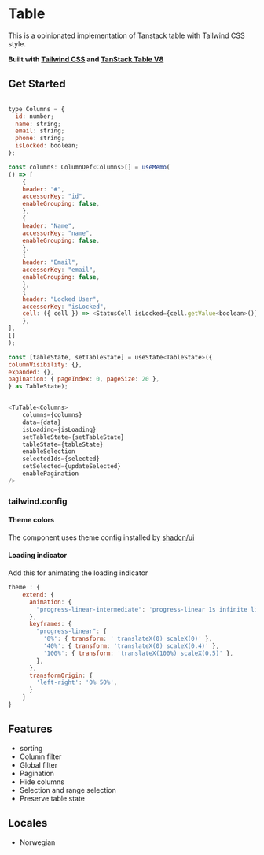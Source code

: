# Table

This is a opinionated implementation of Tanstack table with Tailwind CSS style.

**Built with [Tailwind CSS](https://tailwindcss.com/) and [TanStack Table V8](https://tanstack.com/table/v8)**

## Get Started

```javascript

type Columns = {
  id: number;
  name: string;
  email: string;
  phone: string;
  isLocked: boolean;
};

const columns: ColumnDef<Columns>[] = useMemo(
() => [
    {
    header: "#",
    accessorKey: "id",
    enableGrouping: false,
    },
    {
    header: "Name",
    accessorKey: "name",
    enableGrouping: false,
    },
    {
    header: "Email",
    accessorKey: "email",
    enableGrouping: false,
    },
    {
    header: "Locked User",
    accessorKey: "isLocked",
    cell: ({ cell }) => <StatusCell isLocked={cell.getValue<boolean>()} />,
    },
],
[]
);

const [tableState, setTableState] = useState<TableState>({
columnVisibility: {},
expanded: {},
pagination: { pageIndex: 0, pageSize: 20 },
} as TableState);


<TuTable<Columns>
    columns={columns}
    data={data}
    isLoading={isLoading}
    setTableState={setTableState}
    tableState={tableState}
    enableSelection
    selectedIds={selected}
    setSelected={updateSelected}
    enablePagination
/>
```

### tailwind.config

#### Theme colors

The component uses theme config installed by [shadcn/ui](https://ui.shadcn.com/)

#### Loading indicator

Add this for animating the loading indicator

```javascript
theme : {
    extend: {
      animation: {
        "progress-linear-intermediate": 'progress-linear 1s infinite linear',
      },
      keyframes: {
        "progress-linear": {
          '0%': { transform: ' translateX(0) scaleX(0)' },
          '40%': { transform: 'translateX(0) scaleX(0.4)' },
          '100%': { transform: 'translateX(100%) scaleX(0.5)' },
        },
      },
      transformOrigin: {
        'left-right': '0% 50%',
      }
    }
}
```

## Features

- sorting
- Column filter
- Global filter
- Pagination
- Hide columns
- Selection and range selection
- Preserve table state

## Locales

- Norwegian
